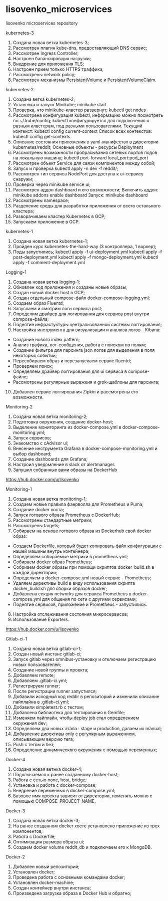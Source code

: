 # lisovenko_microservices
lisovenko microservices repository

kubernetes-3

1. Создана новая ветка kubernetes-3;
2. Рассмотрен плагин kube-dns, предоставляющий DNS сервис;
3. Рассмотрен Ingress Controller;
4. Настроен балансировщик нагрузки;
5. Внедрение для приложения TLS;
6. Настроен прием только HTTPS траффика;
7. Рассмотрены network policy;
8. Рассмотрен механизмы PersistentVolume и PersistentVolumeClaim.


kubernetes-2

1. Создана ветка kubernetes-2;
2. Установка и запуск Minikube;
minikube start
3. Проверка, что minikube-кластер развернут;
kubectl get nodes
4. Рассмотрена конфигурация kubectl, информацию можно посмотреть по ~/.kube/config;
kubectl конфигурируется для подключения к разным кластерам, под разными пользователями.
Текущий контекст: kubectl config current-context
Список всех контекстов: kubectl config get-contexts
5. Описание состояния приложения в yaml-манифестах в директории kubernetes/reddit;
Основные объекты - ресурсы Deployment
6. Рассмотрены возможности пробрасывания сетевых портов подов на локальную машину;
kubectl port-forward <pod-name> local_port:pod_port
7. Рассмотрен объект Service для связи компонентов между собой;
8. Запуск и проверка kubectl apply -n dev -f reddit/;
9. Рассмотрен тип сервиса NodePort для доступа к ui-сервису снаружи;
10. Проверка через minikube service ui;
11. Рассмотрен аддон dashboard и его возможности;
Включить аддон: minikube addons enable dashboard
Запуск: minikube dashboard
12. Рассмотрены namespace;
13. Разделение среды для разработки приложения от всего остального кластера;
14. Разворачиваем кластер Kubernetes в GCP;
15. Запускаем приложение в GCP.


kubernetes-1

1. Создана новая ветка kubernetes-1;
2. Пройден курс kubernetes-the-hard-way (3 контроллера, 1 воркер);
3. Поды запустились;
kubectl apply -f ui-deployment.yml
kubectl apply -f post-deployment.yml
kubectl apply -f mongo-deployment.yml
kubectl apply -f comment-deployment.yml


Logging-1

1. Создана новая ветка logging-1;
2. Обновлен код приложения и созданы новые образы;
3. Создан новый docker host в GCP;
4. Создан отдельный compose-файл docker-compose-logging.yml;
5. Создаем образ Fluentd;
6. Запускаем и смотрим логи сервиса post;
7. Определим драйвер для логирования для сервиса post внутри compose-файла;
8. Поднятие инфрастуктуры централизованной системы логгирования;
9. Настройка инструмента для визуализации и анализа логов - Kibana:
 - Создание нового index pattern;
 - Анализ графика, лог-сообщения, работа с поиском по полям;
 - Создание фильтра для парсинга json логов для выделения в поля некоторых событий;
 - Пересобираем образ и перезапускаем сервис fluentd;
 - Проверяем поиск;
 - Определяем драйвер логгирования для ui сервиса в compose-файле;
 - Рассмотрены регулярные выражеия и grok-щаблоны для парсинга;
10. Добавлен сервис логгирования Zipkin и рассмотрены его возможности.


Monitoring-2

1. Создана новая ветка monitoring-2;
2. Подготовка окружения, создание docker-host;
3. Выделение мониторинга из docker-compose.yml в docker-compose-monitoring.yml;
4. Запуск сервисов;
5. Знакомство с cAdvisor ui;
6. Внесение инструмента Grafana в docker-compose-monitoring.yml и выбор dashboard;
7. Создание dashboards для Grafana;
8. Настроил уведомление в slack от alertmanager.
9. Запушил собранные вами образы на DockerHub

https://hub.docker.com/u/lisovenko


Monitoring-1

1. Создана новая ветка monitoring-1;
2. Создаем новые правила фаерволла для Prometheus и Puma;
3. Создание docker хоста;
4. Запуск готового образа Prometheus с DockerHub;
5. Рассмотрены стандартные метрики;
6. Рассмотрены targets;
7. Собираем на основе готового образа из Dockerhub свой docker образ:
 - Создаем Dockerfile, который будет копировать файл конфигурации с нашей машины внутрь контейнера;
 - Определяем собираемые метрики в prometheus.yml;
 - Собираем docker образ Prometheus;
 - Собриаем docker образы при помощи скриптов docker_build.sh в каждой директории;
 - Определяем в docker-compose.yml новый сервис - Prometheus;
 - Удаляем директивы build в виду использования скрипта docker_build.sh для сборки образов docker;
 - Добавлена секция networks для сервиса Prometheus в docker-compose.yml для общения по сети с другими сервисами;
 - Поднятие сервисов, приложение и Prometheus - запустились.
8. Настройка отслеживания состояния микросервисов;
9. Использование Exporters.

https://hub.docker.com/u/lisovenko



Gitlab-ci-1

1. Создана новая ветка gitlab-ci-1;
2. Создан новый инстанс gitlab-ci;
3. Запуск gitlab через omnibus-установку и отключаем регистрацию новых пользователей;
4. Создание новой группы и проекта;
5. Добавляем remote;
6. Добавляем .gitlab-ci.yml;
7. Регистрируем runner;
8. После регистрации runner запустился;
9. Добавили исходный код reddir в репозиторий и изменили описание пайплайна в .gitlab-ci.yml;
10. Добавили simpletest.rb с тестом;
11. Добавлена библиотека для тестирования в Gemfile;
12. Изменяем пайплайн, чтобы deploy job стал определением окружения dev;
13. Определяем два новых этапа : stage и production, далаем их manual;
14. Добавление директивы only с регулярным выражением, описывающим версию тега;
15. Push с тегом и без;
16. Определение динамического окружения с помощью переменных;

Docker-4

1. Создана новая ветнка docker-4;
2. Подключаемся к ранее созданному docker-host;
3. Работа с сетью none, host, bridge;
4. Установка и работа с docker-compose;
5. Внедрение переменных в docker-compose.yml;
6. Базовое имя проекта зависит от директории, поменять можно с помощью COMPOSE_PROJECT_NAME.


Docker-3

1. Создана новая ветка docker-3;
2. На ранее созданном docker хосте установлено приложение из трех компонентов;
3. Работа с Dockerfile;
4. Оптимизация размера образа ui;
5. Создаем docker volume reddit_db и подключаем его к MongoDB.



Docker-2

1. Добавлен новый репозиторий;
2. Установлен docker;
3. Проведена работа с основными командами docker;
4. Установлен docker-machine;
5. Создан контейнер внутри инстанса;
6. Произведена загрузка образа в Docker Hub и обратно;
